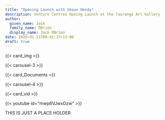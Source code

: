 ```yaml
---
title: "Opening Launch with Shaun Hendy"
description: Venture Centres Opeing Launch at the Tauranga Art Gallery
author:
  given_name: Jack
  family_name: OBrien
  display_name: Jack OBrien
date: 2020-01-21T09:41:37+13:00
draft: true
---
```

{{< card_img >}}

{{< carousel-3 >}}

{{< card_Documents >}}

{{< carousel-4 >}}

{{< card_vid >}}

{{< youtube id="mwp6VJwxGzw" >}}

<div class="alert alert-danger" role="alert">
  THIS IS JUST A PLACE HOLDER
</div>
